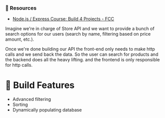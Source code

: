 ### 🚀 Resources
  * [Node.js / Express Course: Build 4 Projects - FCC](https://youtu.be/qwfE7fSVaZM?t=11241)

Imagine we're in charge of Store API and we want to provide a bunch of search options for our users (search by name, filtering based on price amount, etc.).

Once we're done building our API the front-end only needs to make http calls and we send back the data. So the user can search for products and the backend does all the heavy lifting. and the frontend is only responsible for http calls.

# 🚀 Build Features
  * Advanced filtering
  * Sorting
  * Dynamically populating database